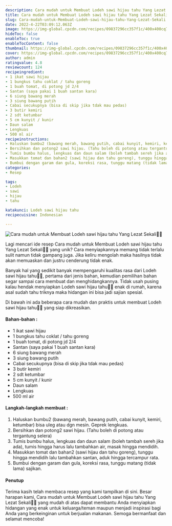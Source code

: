 ```yaml
---
description: Cara mudah untuk Membuat Lodeh sawi hijau tahu Yang Lezat Sekali"
title: Cara mudah untuk Membuat Lodeh sawi hijau tahu Yang Lezat Sekali
slug: Cara-mudah-untuk-Membuat-Lodeh-sawi-hijau-tahu-Yang-Lezat-Sekali
date: 2022-4-22T03:09:12.063Z
image: https://img-global.cpcdn.com/recipes/09837296cc357f1c/400x400cq70/photo.jpg
hideToc: false
enableToc: true
enableTocContent: false
thumbnail: https://img-global.cpcdn.com/recipes/09837296cc357f1c/400x400cq70/photo.jpg
cover: https://img-global.cpcdn.com/recipes/09837296cc357f1c/400x400cq70/photo.jpg
author: admin
ratingvalue: 4.8
reviewcount: 124
recipeingredient:
- 1 ikat sawi hijau
- 1 bungkus tahu coklat / tahu goreng
- 1 buah tomat, di potong jd 2/4
- Santan (saya pakai 1 buah santan kara)
- 6 siung bawang merah
- 3 siung bawang putih
- Cabai secukupnya (bisa di skip jika tdak mau pedas)
- 3 butir kemiri
- 2 sdt ketumbar
- 5 cm kunyit / kunir
- Daun salam
- Lengkuas
- 500 ml air
recipeinstructions:
- Haluskan bumbu2 (bawang merah, bawang putih, cabai kunyit, kemiri, ketumbar) bisa uleg atau dgn mesin. Geprek lengkuas.
- Bersihkan dan potong2 sawi hijau. (Tahu boleh di potong atau tergantung selera)
- Tumis bumbu halus, lengkuas dan daun salam (boleh tambah sereh jika ada), tumis hingga harus lalu tambahkan air, masak hingga mendidih.
- Masukkan tomat dan bahan2 (sawi hijau dan tahu goreng), tunggu hingga mendidih lalu tambahkan santan, aduk hingga tercampur rata.
- Bumbui dengan garam dan gula, koreksi rasa, tunggu matang (tidak lama) sajikan.
categories:
- Resep

tags:
- Lodeh
- sawi
- hijau
- tahu

katakunci: Lodeh sawi hijau tahu
recipecuisine: Indonesian

---
```


![Cara mudah untuk Membuat Lodeh sawi hijau tahu Yang Lezat Sekali👩‍🍳](https://img-global.cpcdn.com/recipes/09837296cc357f1c/400x400cq70/photo.jpg)

Lagi mencari ide resep Cara mudah untuk Membuat Lodeh sawi hijau tahu Yang Lezat Sekali👩‍🍳 yang unik? Cara menyiapkannya memang tidak terlalu sulit namun tidak gampang juga. Jika keliru mengolah maka hasilnya tidak akan memuaskan dan justru cenderung tidak enak.

Banyak hal yang sedikit banyak mempengaruhi kualitas rasa dari Lodeh sawi hijau tahu👩‍🍳, pertama dari jenis bahan, kemudian pemilihan bahan segar sampai cara membuat dan menghidangkannya. Tidak usah pusing kalau hendak menyiapkan Lodeh sawi hijau tahu👩‍🍳 enak di rumah, karena asal sudah tahu triknya maka hidangan ini bisa jadi sajian spesial.

Di bawah ini ada beberapa cara mudah dan praktis untuk membuat Lodeh sawi hijau tahu👩‍🍳 yang siap dikreasikan.

<!--inarticleads1-->

#### Bahan-bahan :

- 1 ikat sawi hijau
- 1 bungkus tahu coklat / tahu goreng
- 1 buah tomat, di potong jd 2/4
- Santan (saya pakai 1 buah santan kara)
- 6 siung bawang merah
- 3 siung bawang putih
- Cabai secukupnya (bisa di skip jika tdak mau pedas)
- 3 butir kemiri
- 2 sdt ketumbar
- 5 cm kunyit / kunir
- Daun salam
- Lengkuas
- 500 ml air

<!--inarticleads2-->

#### Langkah-langkah membuat :

1. Haluskan bumbu2 (bawang merah, bawang putih, cabai kunyit, kemiri, ketumbar) bisa uleg atau dgn mesin. Geprek lengkuas.
1. Bersihkan dan potong2 sawi hijau. (Tahu boleh di potong atau tergantung selera)
1. Tumis bumbu halus, lengkuas dan daun salam (boleh tambah sereh jika ada), tumis hingga harus lalu tambahkan air, masak hingga mendidih.
1. Masukkan tomat dan bahan2 (sawi hijau dan tahu goreng), tunggu hingga mendidih lalu tambahkan santan, aduk hingga tercampur rata.
1. Bumbui dengan garam dan gula, koreksi rasa, tunggu matang (tidak lama) sajikan.

#### Penutup

Terima kasih telah membaca resep yang kami tampilkan di sini. Besar harapan kami, Cara mudah untuk Membuat Lodeh sawi hijau tahu Yang Lezat Sekali👩‍🍳 yang mudah di atas dapat membantu Anda menyiapkan hidangan yang enak untuk keluarga/teman maupun menjadi inspirasi bagi Anda yang berkeinginan untuk berjualan makanan. Semoga bermanfaat dan selamat mencoba!